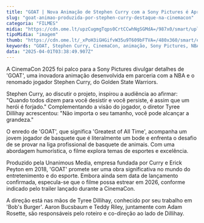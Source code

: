 ```yaml
---
title: "GOAT | Nova Animação de Stephen Curry com a Sony Pictures é Apresentada na CinemaCon"
slug: "goat-animao-produzida-por-stephen-curry-destaque-na-cinemacon"
categoria: "FILMES"
midia: "https://cdn.ome.lt/upzCugmgTqps0CrtCCwhNgSGMdA=/987x0/smart/uploads/conteudo/fotos/goat-movie.jpg"
tipoMidia: "imagem"
thumb: "https://cdn.ome.lt/_xPoH3iGHGifvW35u9T609bFTVA=/480x360/smart/extras/conteudos/Design_sem_nome_-_2025-03-31T190708.778.png"
keywords: "GOAT, Stephen Curry, CinemaCon, animação, Sony Pictures, NBA"
data: "2025-04-01T03:38:49.907Z"
---
```


A CinemaCon 2025 foi palco para a Sony Pictures divulgar detalhes de 'GOAT', uma inovadora animação desenvolvida em parceria com a NBA e o renomado jogador Stephen Curry, do Golden State Warriors. 

Stephen Curry, ao discutir o projeto, inspirou a audiência ao afirmar: "Quando todos dizem para você desistir e você persiste, é assim que um herói é forjado." Complementando a visão do jogador, o diretor Tyree Dillihay acrescentou: "Não importa o seu tamanho, você pode alcançar a grandeza." 

O enredo de 'GOAT', que significa 'Greatest of All Time', acompanha um jovem jogador de basquete que é literalmente um bode e enfrenta o desafio de se provar na liga profissional de basquete de animais. Com uma abordagem humorística, o filme explora temas de esportes e excelência. 

Produzido pela Unanimous Media, empresa fundada por Curry e Erick Peyton em 2018, 'GOAT' promete ser uma obra significativa no mundo do entretenimento e do esporte. Embora ainda sem data de lançamento confirmada, especula-se que o filme possa estrear em 2026, conforme indicado pelo trailer lançado durante a CinemaCon. 

A direção está nas mãos de Tyree Dillihay, conhecido por seu trabalho em 'Bob's Burger'. Aaron Bucsbaum e Teddy Riley, juntamente com Adam Rosette, são responsáveis pelo roteiro e co-direção ao lado de Dillihay.